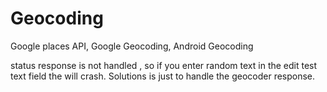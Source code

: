 Geocoding
=========

Google places API, Google Geocoding, Android Geocoding
 
 
 status response is not handled , so if you enter random text in the edit test text field the will crash.
 Solutions is just to handle the geocoder response.
